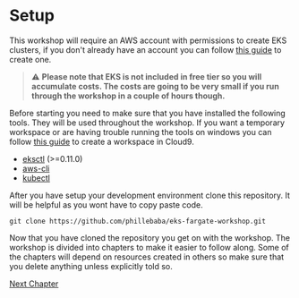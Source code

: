 # Setup
This workshop will require an AWS account with permissions to create EKS clusters, if you don't already have an account you can follow [this guide](https://eksworkshop.com/020_prerequisites/self_paced/account/) to create one.

> :warning: **Please note that EKS is not included in free tier so you will accumulate costs. The costs are going to be very small if you run through the workshop in a couple of hours though.**

Before starting you need to make sure that you have installed the following tools. They will be used throughout the workshop. If you want a temporary workspace or are having trouble running the tools on windows you can follow [this guide](https://eksworkshop.com/020_prerequisites/workspace/) to create a workspace in Cloud9.
* [eksctl](https://github.com/weaveworks/eksctl/releases) (>=0.11.0)
* [aws-cli](https://docs.aws.amazon.com/cli/latest/userguide/install-cliv1.html)
* [kubectl](https://v1-13.docs.kubernetes.io/docs/tasks/tools/install-kubectl/#install-kubectl)

After you have setup your development environment clone this repository. It will be helpful as you wont have to copy paste code.
```shell
git clone https://github.com/phillebaba/eks-fargate-workshop.git
```

Now that you have cloned the repository you get on with the workshop. The workshop is divided into chapters to make it easier to follow along. Some of the chapters will depend on resources created in others so make sure that you delete anything unless explicitly told so.

[Next Chapter](../1_new_cluster)

